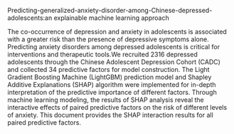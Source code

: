 Predicting-generalized-anxiety-disorder-among-Chinese-depressed-adolescents:an explainable machine learning approach

The co-occurrence of depression and anxiety in adolescents is associated with a greater risk than the presence of depressive symptoms alone. Predicting anxiety disorders among depressed adolescents is critical for interventions and therapeutic tools.We recruited 2316 depressed adolescents through the Chinese Adolescent Depression Cohort (CADC) and collected 34 predictive factors for model construction. The Light Gradient Boosting Machine (LightGBM) prediction model and Shapley Additive Explanations (SHAP) algorithm were implemented for in-depth interpretation of the predictive importance of different factors. Through machine learning modeling, the results of SHAP analysis reveal the interactive effects of paired predictive factors on the risk of different levels of anxiety. This document provides the SHAP interaction results for all paired predictive factors.
